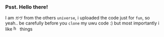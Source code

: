 ### Psst. Hello there!
I am `ガヴ` from the others `universe`, i uploaded the code just for `fun`, so yeah.. be carefully before you `clone` my uwu code :)
but most importantly i like <img src="https://seeklogo.com/images/H/hentai-haven-logo-B9D8C4B3B8-seeklogo.com.png" alt="hentai" width="16" height="16"> things
